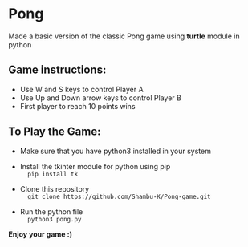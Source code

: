 
# Pong
Made a basic version of the classic Pong game using **turtle** module in python

## Game instructions:
* Use W and S keys to control Player A
* Use Up and Down arrow keys to control Player B
* First player to reach 10 points wins


## To Play the Game:
* Make sure that you have python3 installed in your system

* Install the tkinter module for python using pip <br />
      ```  pip install tk```

* Clone this repository <br />
   ```  git clone https://github.com/Shambu-K/Pong-game.git```
   
* Run the python file <br />
   ```  python3 pong.py```

**Enjoy your game :)**
